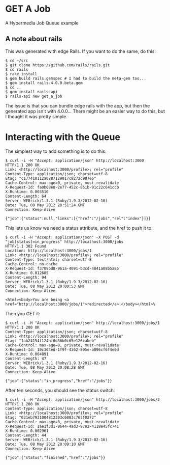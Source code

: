 # GET A Job

A Hypermedia Job Queue example

## A note about rails

This was generated with edge Rails. If you want to do the same, do this:

```
$ cd ~/src
$ git clone https://github.com/rails/rails.git
$ cd rails
$ rake install
$ gem build rails.gemspec # I had to build the meta-gem too...
$ gem install rails-4.0.0.beta.gem
$ cd ..
$ gem install rails-api
$ rails-api new get_a_job
```

The issue is that you can bundle edge rails with the app, but then the
generated app isn't with 4.0.0... There might be an easier way to do this, but
I thought it was pretty simple.

# Interacting with the Queue

The simplest way to add something is to do this:

```
$ curl -i -H "Accept: application/json" http://localhost:3000
HTTP/1.1 200 OK 
Link: <http://localhost:3000/profile>; rel="profile"
Content-Type: application/json; charset=utf-8
Etag: "c177410112a0887129017c8272c987e6"
Cache-Control: max-age=0, private, must-revalidate
X-Request-Id: fa0b08e8-2e77-452c-851b-91c22c641ccb
X-Runtime: 0.003510
Content-Length: 64
Server: WEBrick/1.3.1 (Ruby/1.9.3/2012-02-16)
Date: Tue, 08 May 2012 20:51:24 GMT
Connection: Keep-Alive

{"job":{"status":null,"links":[{"href":"/jobs","rel":"index"}]}}
```

This lets us know we need a status attribute, and the href to push it to:


```
$ curl -i -H "Accept: application/json" -X POST -d "job[status]=in_progress" http://localhost:3000/jobs
HTTP/1.1 302 Found 
Location: http://localhost:3000/jobs/1
Link: <http://localhost:3000/profile>; rel="profile"
Content-Type: text/html; charset=utf-8
Cache-Control: no-cache
X-Request-Id: f3709bd8-961a-4091-b3cd-4841a08b5a85
X-Runtime: 0.012685
Content-Length: 94
Server: WEBrick/1.3.1 (Ruby/1.9.3/2012-02-16)
Date: Tue, 08 May 2012 20:00:53 GMT
Connection: Keep-Alive

<html><body>You are being <a href="http://localhost:3000/jobs/1">redirected</a>.</body></html>%                                                                 
```

Then you GET it:

```
$ curl -i -H "Accept: application/json" http://localhost:3000/jobs/1
HTTP/1.1 200 OK
Content-Type: application/json; charset=utf-8
Link: <http://localhost:3000/profile>; rel="profile"
Etag: "1ab24154f124af6d36b0c65e126cabeb"
Cache-Control: max-age=0, private, must-revalidate
X-Request-Id: 10c304ed-1f9f-4362-895e-a896cf6f4e0d
X-Runtime: 0.004891
Content-Length: 47
Server: WEBrick/1.3.1 (Ruby/1.9.3/2012-02-16)
Date: Tue, 08 May 2012 20:08:28 GMT
Connection: Keep-Alive

{"job":{"status":"in_progress","href":"/jobs"}}
```

After ten seconds, you should see the status switch:

```
$ curl -i -H "Accept: application/json" http://localhost:3000/jobs/2
HTTP/1.1 200 OK 
Content-Type: application/json; charset=utf-8
Link: <http://localhost:3000/profile>; rel="profile"
Etag: "031eb7931004812303c6003c763f0272"
Cache-Control: max-age=0, private, must-revalidate
X-Request-Id: 1ae1f3d1-9644-4ad3-9782-4118e45fc741
X-Runtime: 0.002961
Content-Length: 44
Server: WEBrick/1.3.1 (Ruby/1.9.3/2012-02-16)
Date: Tue, 08 May 2012 20:09:10 GMT
Connection: Keep-Alive

{"job":{"status":"finished","href":"/jobs"}}
```
